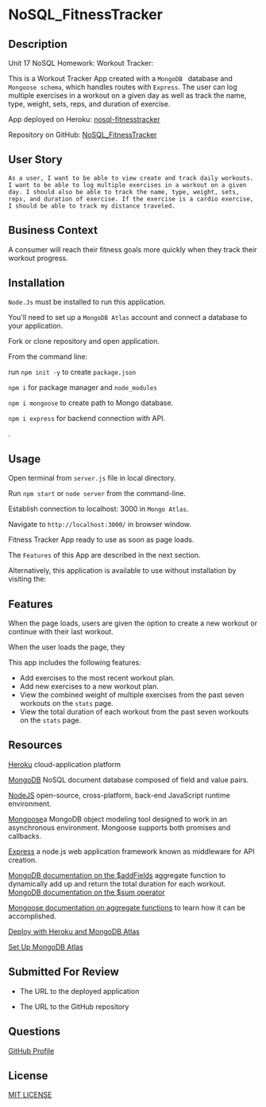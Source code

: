 # NoSQL_FitnessTracker

## Description

Unit 17 NoSQL Homework: Workout Tracker:

This is a Workout Tracker App created with a `MongoDB ` database and `Mongoose schema`, which handles routes with `Express`. The user can log multiple exercises in a workout on a given day as well as track the name, type, weight, sets, reps, and duration of exercise. 

App deployed on Heroku: [nosql-fitnesstracker](/)

Repository on GitHub: [NoSQL_FitnessTracker](/)

## User Story

```
As a user, I want to be able to view create and track daily workouts. I want to be able to log multiple exercises in a workout on a given day. I should also be able to track the name, type, weight, sets, reps, and duration of exercise. If the exercise is a cardio exercise, I should be able to track my distance traveled.
 ```
## Business Context

A consumer will reach their fitness goals more quickly when they track their workout progress.

## Installation 

`Node.Js` must be installed to run this application.

You'll need to set up a `MongoDB Atlas` account and connect a database to your application.

Fork or clone repository and open application.

From the command line: 

run `npm init -y` to create `package.json`

`npm i` for package manager and `node_modules`

`npm i mongoose` to create path to Mongo database. 

`npm i express` for backend connection with API.

. 

## Usage

Open terminal from `server.js` file in local directory. 

Run `npm start` or `node server` from the command-line.

Establish connection to localhost: 3000 in `Mongo Atlas`.

Navigate to `http://localhost:3000/` in browser window.

Fitness Tracker App ready to use as soon as page loads. 

The `Features` of this App are described in the next section.

Alternatively, this application is available to use without installation by visiting the: 
## Features

When the page loads, users are given the option to create a new workout or continue with their last workout.

When the user loads the page, they

This app includes the following features:

  * Add exercises to the most recent workout plan.
  * Add new exercises to a new workout plan.
  * View the combined weight of multiple exercises from the past seven workouts on the `stats` page.
  * View the total duration of each workout from the past seven  workouts on the `stats` page.




## Resources

[Heroku](https://www.heroku.com/) cloud-application platform

[MongoDB](https://www.mongodb.com/cloud/atlas/) NoSQL document database composed of field and value pairs.

[NodeJS](https://nodejs.org/en/) open-source, cross-platform, back-end JavaScript runtime environment.

[Mongoose](https://www.npmjs.com/package/mongoose)a MongoDB object modeling tool designed to work in an asynchronous environment. Mongoose supports both promises and callbacks.

[Express](https://www.npmjs.com/package/express) a node.js web application framework known as middleware for API creation.

[MongoDB documentation on the $addFields](https://docs.mongodb.com/manual/reference/operator/aggregation/addFields/) aggregate function to dynamically add up and return the total duration for each workout. 
[MongoDB documentation on the $sum operator](https://docs.mongodb.com/manual/reference/operator/aggregation/sum/)

[Mongoose documentation on aggregate functions](https://mongoosejs.com/docs/api.html#aggregate_Aggregate) to learn how it can be accomplished.

 [Deploy with Heroku and MongoDB Atlas](../04-Important/MongoAtlas-Deploy.md)

[Set Up MongoDB Atlas](../04-Important/MongoAtlas-Setup.md)

## Submitted For Review

* The URL to the deployed application

* The URL to the GitHub repository



## Questions

[GitHub Profile](https://github.com/rdevans87)


## License

[MIT LICENSE](LICENSE)